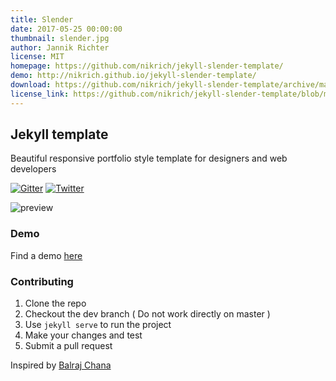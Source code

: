 ```yaml
---
title: Slender
date: 2017-05-25 00:00:00
thumbnail: slender.jpg
author: Jannik Richter
license: MIT
homepage: https://github.com/nikrich/jekyll-slender-template/
demo: http://nikrich.github.io/jekyll-slender-template/
download: https://github.com/nikrich/jekyll-slender-template/archive/master.zip
license_link: https://github.com/nikrich/jekyll-slender-template/blob/master/LICENSE
---
```

## Jekyll template
Beautiful responsive portfolio style template for designers and web developers

[![Gitter](https://badges.gitter.im/nikrich/jekyll-slender-template.svg)](https://gitter.im/nikrich/jekyll-slender-template?utm_source=badge&utm_medium=badge&utm_campaign=pr-badge)
[![Twitter](https://img.shields.io/badge/Twitter-@slender_rich-blue.svg?style=flat)](https://twitter.com/slender_rich)

![preview](http://i.imgur.com/9Nz6Ib9.jpg)

### Demo
Find a demo [here](http://nikrich.github.io/jekyll-slender-template/#)

### Contributing

1. Clone the repo
2. Checkout the dev branch ( Do not work directly on master )
3. Use ```jekyll serve``` to run the project
4. Make your changes and test
5. Submit a pull request


Inspired by [Balraj Chana](https://dribbble.com/shots/2380700-New-Portfolio-Site-Live)

